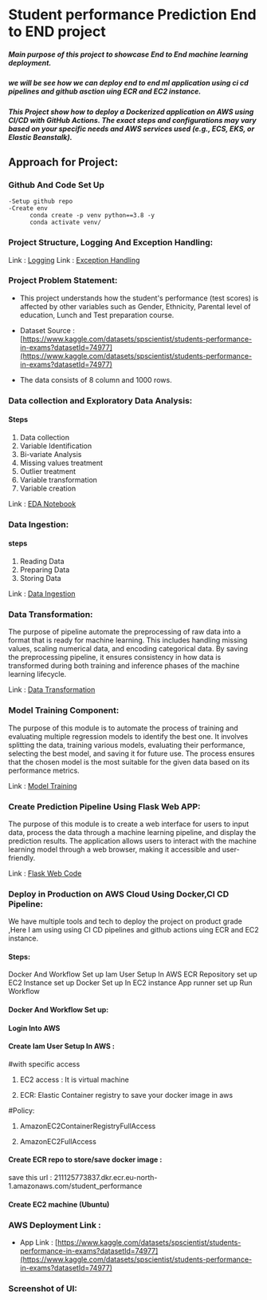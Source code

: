 # Student performance Prediction End to END project 

##### Main purpose of this project to showcase End to End machine learning deployment.
##### we will be see how we can deploy end to end ml application using ci cd pipelines and github asction uing ECR and EC2 instance.
##### This Project show how to deploy a Dockerized application on AWS using CI/CD with GitHub Actions. The exact steps and configurations may vary based on your specific needs and AWS services used (e.g., ECS, EKS, or Elastic Beanstalk).


## Approach for Project:

### Github And Code Set Up
    -Setup github repo 
    -Create env 
          conda create -p venv python==3.8 -y
          conda activate venv/


### Project Structure, Logging And Exception Handling:

Link : [Logging](./src/logger.py)
Link : [Exception Handling](./src/exception.py)


### Project Problem Statement:

- This project understands how the student's performance (test scores) is affected by other       variables such as Gender, Ethnicity, Parental level of education, Lunch and Test preparation course.
    
- Dataset Source :
[https://www.kaggle.com/datasets/spscientist/students-performance-in-exams?datasetId=74977](https://www.kaggle.com/datasets/spscientist/students-performance-in-exams?datasetId=74977)

- The data consists of 8 column and 1000 rows.



### Data collection and Exploratory Data Analysis:

#### Steps
1. Data collection
2. Variable Identification 
3. Bi-variate Analysis
4. Missing values treatment
5. Outlier treatment
6. Variable transformation
7. Variable creation

Link : [EDA Notebook](./notebook/Basic_EDA.ipynb)


### Data Ingestion:

#### steps
1. Reading Data
2. Preparing Data
3. Storing Data

Link : [Data Ingestion](./src/components/data_ingestion.py)


### Data Transformation:

The purpose of pipeline automate the preprocessing of raw data into a format that is ready for machine learning. This includes handling missing values, scaling numerical data, and encoding categorical data. By saving the preprocessing pipeline, it ensures consistency in how data is transformed during both training and inference phases of the machine learning lifecycle.

Link : [Data Transformation](./src/components/data_transformation.py)


### Model Training Component:

The purpose of this module is to automate the process of training and evaluating multiple regression models to identify the best one. It involves splitting the data, training various models, evaluating their performance, selecting the best model, and saving it for future use. The process ensures that the chosen model is the most suitable for the given data based on its performance metrics.

Link : [Model Training](./src/components/model_trainer.py)


### Create Prediction Pipeline Using Flask Web APP:

The purpose of this module is to create a web interface for users to input data, process the data through a machine learning pipeline, and display the prediction results. The application allows users to interact with the machine learning model through a web browser, making it accessible and user-friendly.

Link : [Flask Web Code](./app.py)


### Deploy in Production on AWS Cloud Using Docker,CI CD Pipeline:

We have multiple tools and tech to deploy the project on product grade ,Here I am using using CI CD pipelines and github actions uing ECR and EC2 instance.

#### Steps:
Docker And Workflow Set up
Iam User Setup In AWS
ECR Repository set up
EC2 Instance set up
Docker Set up In EC2 instance
App runner set up
Run Workflow

#### Docker And Workflow Set up:



#### Login Into AWS
#### Create Iam User Setup In AWS :

#with specific access

1. EC2 access : It is virtual machine

2. ECR: Elastic Container registry to save your docker image in aws

#Policy:

1. AmazonEC2ContainerRegistryFullAccess

2. AmazonEC2FullAccess


#### Create ECR repo to store/save docker image :

save this url : 211125773837.dkr.ecr.eu-north-1.amazonaws.com/student_performance

#### Create EC2 machine (Ubuntu)






      





### AWS Deployment Link :

- App Link :
[https://www.kaggle.com/datasets/spscientist/students-performance-in-exams?datasetId=74977](https://www.kaggle.com/datasets/spscientist/students-performance-in-exams?datasetId=74977)


### Screenshot of UI: